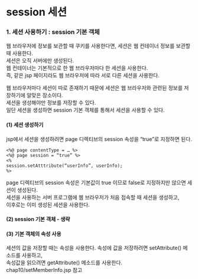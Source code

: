 # session 세션 
  
### 1. 세션 사용하기 : session 기본 객체  
웹 브라우저에 정보를 보관할 때 쿠키를 사용한다면, 세션은 웹 컨테이너 정보를 보관할 때 사용한다.   
세션은 오직 서버에만 생성된다.   
웹 컨테이너는 기본적으로 한 웹 브라우저마다 한 세션을 사용한다.   
즉, 같은 jsp 페이지라도 웹 브라우저에 따라 서로 다른 세션을 사용한다.   
  
웹 브라우저마다 세션이 따로 존재하기 때문에 세션은 웹 브라우저와 관련된 정보를 저장하기에 알맞은 장소이다.     
세션을 생성해야만 정보를 저장할 수 있다.   
일단 세션을 생성하면 session 기본 객체를 통해서 세션을 사용할 수 있다.   
  
#### (1) 세션 생성하기     
jsp에서 세션을 생성하려면 page 디렉티브의 session 속성을 “true”로 지정하면 된다.   
```  
<%@ page contentType = … %>   
<%@ page session = “true” %>   
<%  
session.setAtttribute(“userInfo”, userInfo);  
%>  
```  
page 디렉티브의 session 속성은 기본값이 true 이므로 false로 지정하지만 않으면 세션이 생성된다.   
세션을 사용하는 서버 프로그램에 웹 브라우저가 처음 접속할 때 세션을 생성하고,   
이후로는 이미 생성된 세션을 사용한다.   

#### (2) session 기본 객체 - 생략   
  
#### (3) 기본 객체의 속성 사용  
세션의 값을 저장할 때는 속성을 사용한다. 속성에 값을 저장하려면 setAttribute() 메소드를 사용하고,  
속성값을 읽으려면 getAttribute() 메소드를 사용한다.   
chap10/setMemberInfo.jsp 참고   


